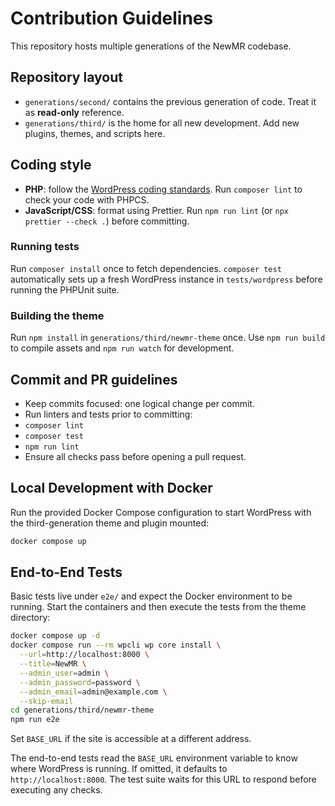 # Contribution Guidelines

This repository hosts multiple generations of the NewMR codebase.

## Repository layout
- `generations/second/` contains the previous generation of code. Treat it as **read-only** reference.
- `generations/third/` is the home for all new development. Add new plugins, themes, and scripts here.

## Coding style
 - **PHP**: follow the [WordPress coding standards](https://developer.wordpress.org/coding-standards/wordpress-coding-standards/php/). Run `composer lint` to check your code with PHPCS.
- **JavaScript/CSS**: format using Prettier. Run `npm run lint` (or `npx prettier --check .`) before committing.

### Running tests
Run `composer install` once to fetch dependencies. `composer test` automatically
sets up a fresh WordPress instance in `tests/wordpress` before running the
PHPUnit suite.

### Building the theme
Run `npm install` in `generations/third/newmr-theme` once. Use `npm run build` to compile assets and `npm run watch` for development.


## Commit and PR guidelines
- Keep commits focused: one logical change per commit.
 - Run linters and tests prior to committing:
  - `composer lint`
  - `composer test`
  - `npm run lint`
- Ensure all checks pass before opening a pull request.

## Local Development with Docker

Run the provided Docker Compose configuration to start WordPress with the third-generation theme and plugin mounted:

```bash
docker compose up
```

## End-to-End Tests

Basic tests live under `e2e/` and expect the Docker environment to be running.
Start the containers and then execute the tests from the theme directory:

```bash
docker compose up -d
docker compose run --rm wpcli wp core install \
  --url=http://localhost:8000 \
  --title=NewMR \
  --admin_user=admin \
  --admin_password=password \
  --admin_email=admin@example.com \
  --skip-email
cd generations/third/newmr-theme
npm run e2e
```

Set `BASE_URL` if the site is accessible at a different address.

The end-to-end tests read the `BASE_URL` environment variable to know where
WordPress is running. If omitted, it defaults to `http://localhost:8000`.
The test suite waits for this URL to respond before executing any checks.

